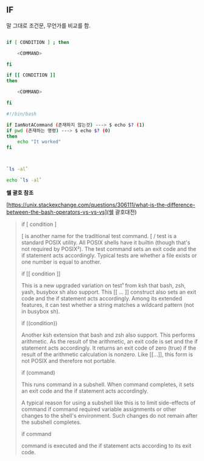 ## IF


말 그대로 조건문, 무언가를 비교를 함.

```bash

if [ CONDITION ] ; then

    <COMMAND>

fi

if [[ CONDITION ]]
then

    <COMMAND>

fi    

```


```bash
#!/bin/bash

if IamNotACommand (존재하지 않는것) ---> $ echo $? (1)
if pwd (존재하는 명령) ---> $ echo $? (0)
then
    echo "It worked"
fi

```


```bash


`ls -al`

echo `ls -al`


```


__쉘 괄호 참조__

[https://unix.stackexchange.com/questions/306111/what-is-the-difference-between-the-bash-operators-vs-vs-vs](쉘 괄호대전)

>if [ condition ]
>
>[ is another name for the traditional test command. [ / test is a standard POSIX utility. All POSIX shells have it builtin (though that's not required by POSIX²). The test command sets an exit code and the if statement acts accordingly. Typical tests are whether a file exists or one number is equal to another.
>
>if [[ condition ]]
>
>This is a new upgraded variation on test¹ from ksh that bash, zsh, yash, busybox sh also support. This [[ ... ]] construct also sets an exit code and the if statement acts accordingly. Among its extended features, it can test whether a string matches a wildcard pattern (not in busybox sh).
>
>if ((condition))
>
>Another ksh extension that bash and zsh also support. This performs arithmetic. As the result of the arithmetic, an exit code is set and the if statement acts accordingly. It returns an exit code of zero (true) if the result of the arithmetic calculation is nonzero. Like [[...]], this form is not POSIX and therefore not portable.
>
>if (command)
>
>This runs command in a subshell. When command completes, it sets an exit code and the if statement acts accordingly.
>
>A typical reason for using a subshell like this is to limit side-effects of command if command required variable assignments or other changes to the shell's environment. Such changes do not remain after the subshell completes.
>
>if command
>
>command is executed and the if statement acts according to its exit code.
>

